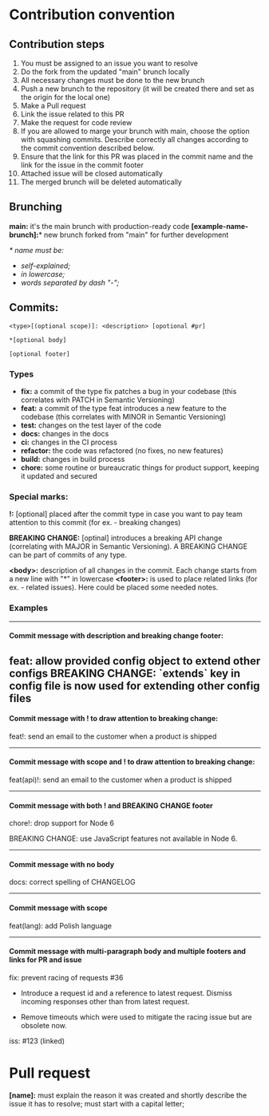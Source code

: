 # Contribution convention
## Contribution steps
1. You must be assigned to an issue you want to resolve
2. Do the fork from the updated "main" brunch locally
3. All necessary changes must be done to the new brunch
4. Push a new brunch to the repository (it will be created there and set as the origin for the local one)
5. Make a Pull request
6. Link the issue related to this PR
7. Make the request for code review
8. If you are allowed to marge your brunch with main, choose the option with squashing commits. Describe correctly all changes according to the commit convention described below.
9. Ensure that the link for this PR was placed in the commit name and the link for the issue in the commit footer
10. Attached issue will be closed automatically
11. The merged brunch will be deleted automatically

## Brunching
**main:** it's the main brunch with production-ready code
**[example-name-brunch]:*** new brunch forked from "main" for further development

*\* name must be:*
- *self-explained;*
- *in lowercase;*
- *words separated by dash "-";*
## Commits:
```
<type>[(optional scope)]: <description> [opotional #pr]

*[optional body]

[optional footer]
```
### Types
- **fix:** a commit of the type fix patches a bug in your codebase (this correlates with PATCH in Semantic Versioning)
- **feat:** a commit of the type feat introduces a new feature to the codebase (this correlates with MINOR in Semantic Versioning)
- **test:** changes on the test layer of the code
- **docs:** changes in the docs
- **ci:** changes in the CI process
- **refactor:** the code was refactored (no fixes, no new features)
- **build:** changes in build process
- **chore:** some routine or bureaucratic things for product support, keeping it updated and secured

### Special marks:
**!:** [optional] placed after the commit type in case you want to pay team attention to this commit (for ex. - breaking changes)

**BREAKING CHANGE:** [optinal] introduces a breaking API change (correlating with MAJOR in Semantic Versioning). A BREAKING CHANGE can be part of commits of any type.

**\<body\>:** description of all changes in the commit. Each change starts from a new line with "\*" in lowercase
**\<footer\>:** is used to place related links (for ex. - related issues). Here could be placed some needed notes.
### Examples

---
#### Commit message with description and breaking change footer:

feat: allow provided config object to extend other configs
BREAKING CHANGE: \`extends\` key in config file is now used for extending other config files
---
#### Commit message with ! to draw attention to breaking change:
feat!: send an email to the customer when a product is shipped

---
#### Commit message with scope and ! to draw attention to breaking change:
feat(api)!: send an email to the customer when a product is shipped

---
#### Commit message with both ! and BREAKING CHANGE footer
chore!: drop support for Node 6

BREAKING CHANGE: use JavaScript features not available in Node 6.

--- 
#### Commit message with no body
docs: correct spelling of CHANGELOG

---
#### Commit message with scope
feat(lang): add Polish language

---
#### Commit message with multi-paragraph body and multiple footers and links for PR and issue
fix: prevent racing of requests #36

* Introduce a request id and a reference to latest request. Dismiss
incoming responses other than from latest request.

* Remove timeouts which were used to mitigate the racing issue but are
obsolete now.

iss: #123 (linked)

# Pull request
**[name]:** must explain the reason it was created and shortly describe the issue it has to resolve; must start with a capital letter;
